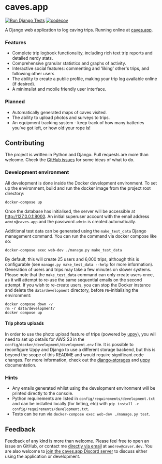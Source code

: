 # caves.app

[![Run Django Tests](https://github.com/anorthall/caves.app/actions/workflows/run-tests.yaml/badge.svg)](https://github.com/anorthall/caves.app/actions/workflows/run-tests.yaml) [![codecov](https://codecov.io/gh/anorthall/caves.app/branch/main/graph/badge.svg?token=HDZHAETW75)](https://codecov.io/gh/anorthall/caves.app)

A Django web application to log caving trips. Running online at [caves.app](https://caves.app/).

### Features

- Complete trip logbook functionality, including rich text trip reports and detailed nerdy stats.
- Comprehensive granular statistics and graphs of activity.
- Interactive social features: commenting and 'liking' other's trips, and following other users.
- The ability to create a public profile, making your trip log available online (if desired).
- A minimalist and mobile friendly user interface.

### Planned

- Automatically generated maps of caves visited.
- The ability to upload photos and surveys to trips.
- An equipment tracking system - keep track of how many batteries you've got left, or how old your rope is!

## Contributing

The project is written in Python and Django. Pull requests are more than welcome. Check the [GitHub issues](https://github.com/anorthall/caves.app/issues) for some ideas of what to do.

### Development environment

All development is done inside the Docker development environment. To set up the environment, build and run the docker image from the project root directory:

```
docker-compose up
```

Once the database has initialised, the server will be accessible at http://127.0.0.1:8000. An initial superuser account with the email address `admin@caves.app` and the password `admin` is created automatically.

Additional test data can be generated using the `make_test_data` Django management
command. You can run the command via docker compose like so:

```
docker-compose exec web-dev ./manage.py make_test_data
```

By default, this will create 25 users and 6,000 trips, although this is configurable
(see `manage.py make_test_data --help` for more information). Generation of users
and trips may take a few minutes on slower systems. Please note that the
`make_test_data` command can only create users once, as it will attempt to re-use
the same sequential emails on the second attempt. If you wish to re-create users,
you can stop the Docker instance and delete the `data/development` directory, before
re-initialising the environment:

```
docker compose down -v
rm -r data/development/
docker compose up
```

#### Trip photo uploads

In order to use the photo upload feature of trips (powered by [uppy](https://uppy.io/)),
you will need to set up details for AWS S3 in the
`config/docker/development/development.env` file. It is possible to reconfigure Uppy
and Django to use a different storage backend, but this is beyond the scope of
this README and would require significant code changes. For more information, check
out the [django-storages](https://django-storages.readthedocs.io/) and
[uppy](https://uppy.io/docs/) documentation.

### Hints

- Any emails generated whilst using the development environment will be printed directly to the console.
- Python requirements are listed in `config/requirements/development.txt` and can be installed locally (for linting, etc) with `pip install -r config/requirements/development.txt`.
- Tests can be run via `docker-compose exec web-dev ./manage.py test`.

## Feedback

Feedback of any kind is more than welcome. Please feel free to open an issue on GitHub, or contact me [directly via email](mailto:andrew@caver.dev) at `andrew@caver.dev`. You are also welcome to
[join the caves.app Discord server](https://discord.gg/jEvPbR4G4k) to discuss either using the
application or development.
